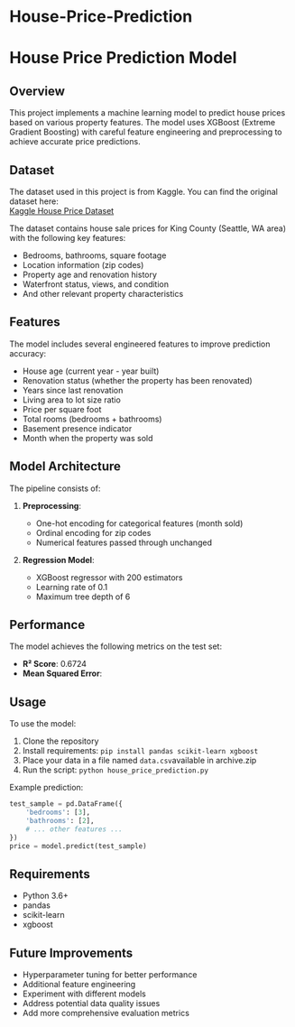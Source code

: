 # House-Price-Prediction
# House Price Prediction Model

## Overview

This project implements a machine learning model to predict house prices based on various property features. The model uses XGBoost (Extreme Gradient Boosting) with careful feature engineering and preprocessing to achieve accurate price predictions.

## Dataset

The dataset used in this project is from Kaggle. You can find the original dataset here:  
[Kaggle House Price Dataset](https://www.kaggle.com/datasets/shivachandel/kc-house-data)

The dataset contains house sale prices for King County (Seattle, WA area) with the following key features:
- Bedrooms, bathrooms, square footage
- Location information (zip codes)
- Property age and renovation history
- Waterfront status, views, and condition
- And other relevant property characteristics

## Features

The model includes several engineered features to improve prediction accuracy:
- House age (current year - year built)
- Renovation status (whether the property has been renovated)
- Years since last renovation
- Living area to lot size ratio
- Price per square foot
- Total rooms (bedrooms + bathrooms)
- Basement presence indicator
- Month when the property was sold

## Model Architecture

The pipeline consists of:
1. **Preprocessing**:
   - One-hot encoding for categorical features (month sold)
   - Ordinal encoding for zip codes
   - Numerical features passed through unchanged

2. **Regression Model**:
   - XGBoost regressor with 200 estimators
   - Learning rate of 0.1
   - Maximum tree depth of 6

## Performance

The model achieves the following metrics on the test set:
- **R² Score**: 0.6724
- **Mean Squared Error**:

## Usage

To use the model:

1. Clone the repository
2. Install requirements: `pip install pandas scikit-learn xgboost`
3. Place your data in a file named `data.csv`available in archive.zip
4. Run the script: `python house_price_prediction.py`

Example prediction:
```python
test_sample = pd.DataFrame({
    'bedrooms': [3],
    'bathrooms': [2],
    # ... other features ...
})
price = model.predict(test_sample)
```

## Requirements

- Python 3.6+
- pandas
- scikit-learn
- xgboost

## Future Improvements

- Hyperparameter tuning for better performance
- Additional feature engineering
- Experiment with different models
- Address potential data quality issues
- Add more comprehensive evaluation metrics

